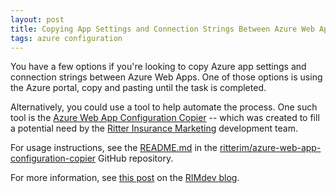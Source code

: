 ```yaml
---
layout: post
title: Copying App Settings and Connection Strings Between Azure Web Apps
tags: azure configuration
---
```


You have a few options if you're looking to copy Azure app settings and connection strings between Azure Web Apps. One of those options is using the Azure portal, copy and pasting until the task is completed.

Alternatively, you could use a tool to help automate the process. One such tool is the [Azure Web App Configuration Copier](https://github.com/ritterim/azure-web-app-configuration-copier) -- which was created to fill a potential need by the [Ritter Insurance Marketing](https://www.ritterim.com/) development team.

For usage instructions, see the [README.md](https://github.com/ritterim/azure-web-app-configuration-copier/blob/master/README.md) in the [ritterim/azure-web-app-configuration-copier](https://github.com/ritterim/azure-web-app-configuration-copier) GitHub repository.

For more information, see [this post](http://rimdev.io/copying-app-settings-and-connection-strings-between-azure-web-apps/) on the [RIMdev blog](http://rimdev.io/).
